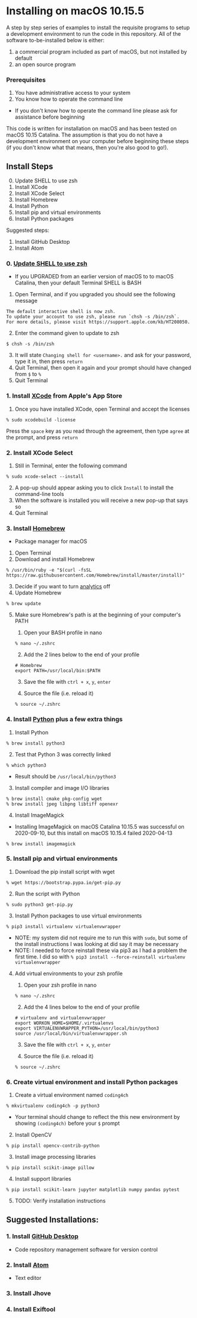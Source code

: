 # Installing on macOS 10.15.5

A step by step series of examples to install the requisite programs to setup a development environment to run the code in this repository. All of the software to-be-installed below is either:
1. a commercial program included as part of macOS, but not installed by default
1. an open source program

### Prerequisites

1. You have administrative access to your system
1. You know how to operate the command line
  - If you don't know how to operate the command line please ask for assistance before beginning

This code is written for installation on macOS and has been tested on macOS 10.15 Catalina. The assumption is that you do not have a development environment on your computer before beginning these steps (if you don't know what that means, then you're also good to go!).


## Install Steps

0. Update SHELL to use zsh
1. Install XCode
2. Install XCode Select
3. Install Homebrew
4. Install Python
5. Install pip and virtual environments
6. Install Python packages

Suggested steps:
1. Install GitHub Desktop
2. Install Atom

### 0. [Update SHELL to use zsh](https://support.apple.com/kb/HT208050)
- If you UPGRADED from an earlier version of macOS to to macOS Catalina, then your default Terminal SHELL is BASH
1. Open Terminal, and if you upgraded you should see the following message
```
The default interactive shell is now zsh.
To update your account to use zsh, please run `chsh -s /bin/zsh`.
For more details, please visit https://support.apple.com/kb/HT208050.
```
2. Enter the command given to update to zsh
```
$ chsh -s /bin/zsh
```
3. It will state `Changing shell for <username>.` and ask for your password, type it in, then press `return`
4. Quit Terminal, then open it again and your prompt should have changed from `$` to `%`
5. Quit Terminal

### 1. Install [XCode](https://apps.apple.com/us/app/xcode/id497799835?mt=12) from Apple's App Store
1. Once you have installed XCode, open Terminal and accept the licenses
```
% sudo xcodebuild -license
```
Press the `space` key as you read through the agreement, then type `agree` at the prompt, and press `return`

### 2. Install XCode Select
1. Still in Terminal, enter the following command
```
% sudo xcode-select --install
```
2. A pop-up should appear asking you to click `Install` to install the command-line tools
3. When the software is installed you will receive a new pop-up that says so
4. Quit Terminal

### 3. Install [Homebrew](https://brew.sh)
* Package manager for macOS
1. Open Terminal
2. Download and install Homebrew
```
% /usr/bin/ruby -e "$(curl -fsSL https://raw.githubusercontent.com/Homebrew/install/master/install)"
```
3. Decide if you want to turn [analytics](https://docs.brew.sh/Analytics) off
4. Update Homebrew
```
% brew update
```
5. Make sure Homebrew's path is at the beginning of your computer's PATH

   1. Open your BASH profile in nano
   ```
   % nano ~/.zshrc
   ```
   2. Add the 2 lines below to the end of your profile
   ```
   # Homebrew
   export PATH=/usr/local/bin:$PATH
   ```
   3. Save the file with `ctrl + x`, `y`, `enter`

   4. Source the file (i.e. reload it)
   ```
   % source ~/.zshrc
   ```

### 4. Install [Python](https://python.org) plus a few extra things
1. Install Python
```
% brew install python3
```
2. Test that Python 3 was correctly linked
```
% which python3
```
   - Result should be `/usr/local/bin/python3`
3. Install compiler and image I/O libraries
```
% brew install cmake pkg-config wget
% brew install jpeg libpng libtiff openexr
```
4. Install ImageMagick
- Installing ImageMagick on macOS Catalina 10.15.5 was successful on 2020-09-10, but this install on macOS 10.15.4 failed 2020-04-13
```
% brew install imagemagick
```

### 5. Install pip and virtual environments
1. Download the pip install script with wget
```
% wget https://bootstrap.pypa.io/get-pip.py
```
2. Run the script with Python
```
% sudo python3 get-pip.py
```
3. Install Python packages to use virtual environments
```
% pip3 install virtualenv virtualenvwrapper
```
  - NOTE: my system did not require me to run this with `sudo`, but some of the install instructions I was looking at did say it may be necessary
  - NOTE: I needed to force reinstall these via pip3 as I had a problem the first time. I did so with `% pip3 install --force-reinstall virtualenv virtualenvwrapper`
4. Add virtual environments to your zsh profile

   1. Open your zsh profile in nano
   ```
   % nano ~/.zshrc
   ```
   2. Add the 4 lines below to the end of your profile
   ```
   # virtualenv and virtualenvwrapper
   export WORKON_HOME=$HOME/.virtualenvs
   export VIRTUALENVWRAPPER_PYTHON=/usr/local/bin/python3
   source /usr/local/bin/virtualenvwrapper.sh
   ```
   3. Save the file with `ctrl + x`, `y`, `enter`

   4. Source the file (i.e. reload it)
   ```
   % source ~/.zshrc
   ```

### 6. Create virtual environment and install Python packages
1. Create a virtual environment named `coding4ch`
```
% mkvirtualenv coding4ch -p python3
```
   - Your terminal should change to reflect the this new environment by showing `(coding4ch)` before your `$` prompt
2. Install OpenCV
```
% pip install opencv-contrib-python
```
3. Install image processing libraries
```
% pip install scikit-image pillow
```
4. Install support libraries
```
% pip install scikit-learn jupyter matplotlib numpy pandas pytest
```
5. TODO: Verify installation instructions

## Suggested Installations:

### 1. Install [GitHub Desktop](https://desktop.github.com)
* Code repository management software for version control

### 2. Install [Atom](https://atom.io)
* Text editor

### 3. Install Jhove
### 4. Install Exiftool
